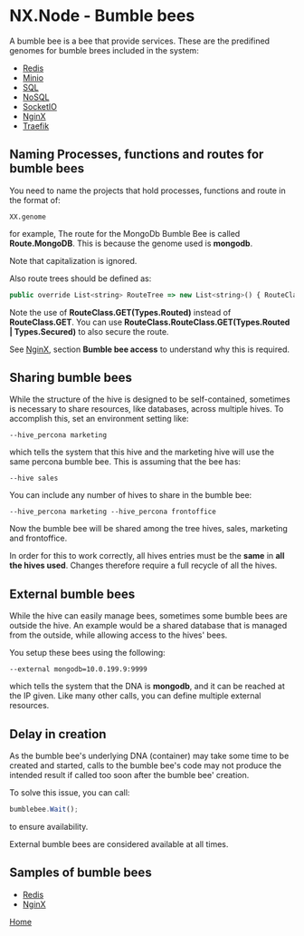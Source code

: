 # NX.Node - Bumble bees

A bumble bee is a bee that provide services.  These are the predifined genomes for
bumble brees included in the system:

* [Redis](README_REDIS.md)
* [Minio](README_MINIO.md)
* [SQL](README_SQL.md)
* [NoSQL](README_NOSQL.md)
* [SocketIO](README_SOCKETIO.md)
* [NginX](README_NGINX.md)
* [Traefik](README_TRAEFIK.md)

## Naming Processes, functions and routes for bumble bees

You need to name the projects that hold processes, functions and route in the format of:
```
XX.genome
```
for example, The route for the MongoDb Bumble Bee is called **Route.MongoDB**.  This
is because the genome used is **mongodb**.

Note that capitalization is ignored.

Also route trees should be defined as:
```JavaScript
public override List<string> RouteTree => new List<string>() { RouteClass.GET(Types.Routed), "get", ":id" };
```
Note the use of **RouteClass.GET(Types.Routed)** instead of **RouteClass.GET**.  You can use 
**RouteClass.RouteClass.GET(Types.Routed | Types.Secured)** to also secure the route.

See [NginX](README_NGINX.md), section **Bumble bee access** to understand why this is required.

##  Sharing bumble bees

While the structure of the hive is designed to be self-contained, sometimes is
necessary to share resources, like databases, across multiple hives.  To accomplish
this, set an environment setting like:
```
--hive_percona marketing
```
which tells the system that this hive and the marketing hive will use the same percona
bumble bee.   This is assuming that the bee has:
```
--hive sales
```
You can include any number of hives to share in the bumble bee:
```
--hive_percona marketing --hive_percona frontoffice
```
Now the bumble bee will be shared among the tree hives, sales, marketing and frontoffice.

In order for this to work correctly, all hives entries must be the **same** in **all
the hives used**.  Changes therefore require a full recycle of all the hives.

## External bumble bees

While the hive can easily manage bees, sometimes some bumble bees are outside the hive.
An example would be a shared database that is managed from the outside, while allowing
access to the hives' bees.

You setup these bees using the following:
```
--external mongodb=10.0.199.9:9999
```
which tells the system that the DNA is **mongodb**, and it can be reached at the IP
given.  Like many other calls, you can define multiple external resources.

## Delay in creation

As the bumble bee's underlying DNA (container) may take some time to be created and started,
calls to the bumble bee's code may not produce the intended result if called too soon
after the bumble bee' creation.

To solve this issue, you can call:
```JavaScript
bumblebee.Wait();
```
to ensure availability.

External bumble bees are considered available at all times.

## Samples of bumble bees

* [Redis](README_BB_REDIS.md)
* [NginX](README_BB_NGINX.md)

[Home](../README.md)
